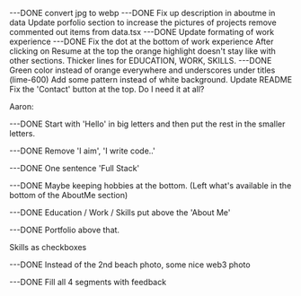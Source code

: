 ---DONE convert jpg to webp
---DONE Fix up description in aboutme in data
Update porfolio section to increase the pictures of projects
remove commented out items from data.tsx
---DONE Update formating of work experience
---DONE Fix the dot at the bottom of work experience
After clicking on Resume at the top the orange highlight doesn't stay like with other sections.
Thicker lines for EDUCATION, WORK, SKILLS.
---DONE Green color instead of orange everywhere and underscores under titles (lime-600)
Add some pattern instead of white background.
Update README
Fix the 'Contact' button at the top. Do I need it at all?

Aaron:

---DONE Start with 'Hello' in big letters and then put the rest in the smaller letters.

---DONE Remove 'I aim', 'I write code..'

---DONE One sentence 'Full Stack'

---DONE Maybe keeping hobbies at the bottom. (Left what's available in the bottom of the AboutMe section)

---DONE Education / Work / Skills put above the 'About Me'

---DONE Portfolio above that.

Skills as checkboxes

---DONE Instead of the 2nd beach photo, some nice web3 photo

---DONE Fill all 4 segments with feedback
